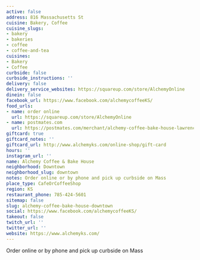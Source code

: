 ```yaml
---
active: false
address: 816 Massachusetts St
cuisine: Bakery, Coffee
cuisine_slugs:
- bakery
- bakeries
- coffee
- coffee-and-tea
cuisines:
- Bakery
- Coffee
curbside: false
curbside_instructions: ''
delivery: false
delivery_service_websites: https://squareup.com/store/AlchemyOnline
dinein: false
facebook_url: https://www.facebook.com/alchemycoffeeKS/
food_urls:
- name: order online
  url: https://squareup.com/store/AlchemyOnline
- name: postmates.com
  url: https://postmates.com/merchant/alchemy-coffee-bake-house-lawrence
giftcard: true
giftcard_notes: ''
giftcard_url: http://www.alchemyks.com/online-shop/gift-card
hours: ''
instagram_url: ''
name: Alchemy Coffee & Bake House
neighborhood: Downtown
neighborhood_slug: downtown
notes: Order online or by phone and pick up curbside on Mass
place_type: CafeOrCoffeeShop
region: KS
restaurant_phone: 785-424-5601
sitemap: false
slug: alchemy-coffee-bake-house-downtown
social: https://www.facebook.com/alchemycoffeeKS/
takeout: false
twitch_url: ''
twitter_url: ''
website: https://www.alchemyks.com/
---
```


Order online or by phone and pick up curbside on Mass